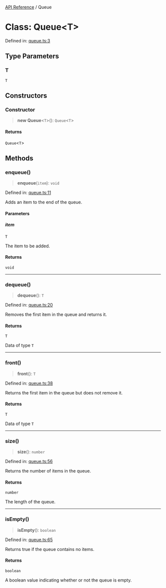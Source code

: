[API Reference](API%20Reference) / Queue

# Class: Queue\<T\>

Defined in: [queue.ts:3](https://github.com/IshanBhatBhardwaj/typedoc-for-me/blob/ad1c0e45bcbb2e242187a6be2faa7a0b3eb9cff8/src/queue.ts#L3)

## Type Parameters

### T

`T`

## Constructors

### Constructor

> **new Queue**\<`T`\>(): `Queue`\<`T`\>

#### Returns

`Queue`\<`T`\>

## Methods

### enqueue()

> **enqueue**(`item`): `void`

Defined in: [queue.ts:11](https://github.com/IshanBhatBhardwaj/typedoc-for-me/blob/ad1c0e45bcbb2e242187a6be2faa7a0b3eb9cff8/src/queue.ts#L11)

Adds an item to the end of the queue.

#### Parameters

##### item

`T`

The item to be added.

#### Returns

`void`

***

### dequeue()

> **dequeue**(): `T`

Defined in: [queue.ts:20](https://github.com/IshanBhatBhardwaj/typedoc-for-me/blob/ad1c0e45bcbb2e242187a6be2faa7a0b3eb9cff8/src/queue.ts#L20)

Removes the first item in the queue and returns it.

#### Returns

`T`

Data of type `T`

***

### front()

> **front**(): `T`

Defined in: [queue.ts:38](https://github.com/IshanBhatBhardwaj/typedoc-for-me/blob/ad1c0e45bcbb2e242187a6be2faa7a0b3eb9cff8/src/queue.ts#L38)

Returns the first item in the queue but does not remove it.

#### Returns

`T`

Data of type `T`

***

### size()

> **size**(): `number`

Defined in: [queue.ts:56](https://github.com/IshanBhatBhardwaj/typedoc-for-me/blob/ad1c0e45bcbb2e242187a6be2faa7a0b3eb9cff8/src/queue.ts#L56)

Returns the number of items in the queue.

#### Returns

`number`

The length of the queue.

***

### isEmpty()

> **isEmpty**(): `boolean`

Defined in: [queue.ts:65](https://github.com/IshanBhatBhardwaj/typedoc-for-me/blob/ad1c0e45bcbb2e242187a6be2faa7a0b3eb9cff8/src/queue.ts#L65)

Returns true if the queue contains no items.

#### Returns

`boolean`

A boolean value indicating whether or not the queue is empty.
